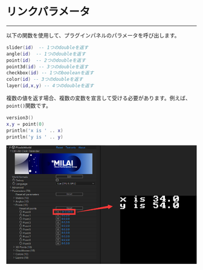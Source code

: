 # リンクパラメータ
---

以下の関数を使用して、プラグインパネルのパラメータを呼び出します。

```lua:parameters.lua
slider(id)  -- 1つのdoubleを返す
angle(id)  -- 1つのdoubleを返す
point(id)  -- 2つのdoubleを返す
point3d(id) -- 3つのdoubleを返す
checkbox(id) -- 1つのbooleanを返す
color(id) -- 3つのdoubleを返す
layer(id,x,y) -- 4つのdoubleを返す
```

複数の値を返す場合、複数の変数を宣言して受ける必要があります。例えば、`point()`関数です。

```lua:point.lua
version3()
x,y = point(0)
println('x is ' .. x)
println('y is ' .. y)
```

![実行結果](linkPoint.png)
